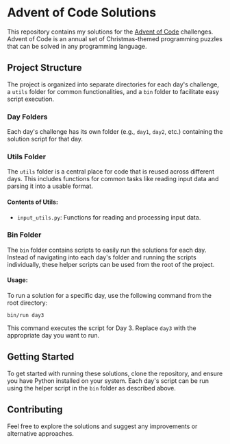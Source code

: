 # Advent of Code Solutions

This repository contains my solutions for the [Advent of Code](https://adventofcode.com/) challenges. Advent of Code is an annual set of Christmas-themed programming puzzles that can be solved in any programming language.

## Project Structure

The project is organized into separate directories for each day's challenge, a `utils` folder for common functionalities, and a `bin` folder to facilitate easy script execution.

### Day Folders

Each day's challenge has its own folder (e.g., `day1`, `day2`, etc.) containing the solution script for that day.

### Utils Folder

The `utils` folder is a central place for code that is reused across different days. This includes functions for common tasks like reading input data and parsing it into a usable format.

#### Contents of Utils:

- `input_utils.py`: Functions for reading and processing input data.

### Bin Folder

The `bin` folder contains scripts to easily run the solutions for each day. Instead of navigating into each day's folder and running the scripts individually, these helper scripts can be used from the root of the project.

#### Usage:

To run a solution for a specific day, use the following command from the root directory:

```
bin/run day3
```

This command executes the script for Day 3. Replace `day3` with the appropriate day you want to run.

## Getting Started

To get started with running these solutions, clone the repository, and ensure you have Python installed on your system. Each day's script can be run using the helper script in the `bin` folder as described above.

## Contributing

Feel free to explore the solutions and suggest any improvements or alternative approaches.
